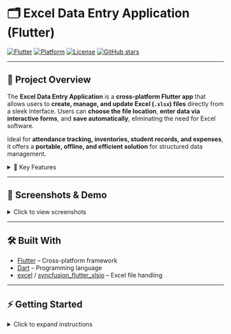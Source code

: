 # 🗂️ Excel Data Entry Application (Flutter)

[![Flutter](https://img.shields.io/badge/Flutter-2.10-blue?logo=flutter&logoColor=white)](https://flutter.dev/) 
[![Platform](https://img.shields.io/badge/Platform-Android%20|%20Desktop-lightgrey)](https://flutter.dev/docs/get-started/install) 
[![License](https://img.shields.io/badge/License-MIT-green)](LICENSE)
[![GitHub stars](https://img.shields.io/github/stars/yourusername/excel-data-entry-flutter?style=social)](https://github.com/yourusername/excel-data-entry-flutter/stargazers)

---

## 🚀 Project Overview

The **Excel Data Entry Application** is a **cross-platform Flutter app** that allows users to **create, manage, and update Excel (`.xlsx`) files** directly from a sleek interface. Users can **choose the file location**, **enter data via interactive forms**, and **save automatically**, eliminating the need for Excel software.  

Ideal for **attendance tracking, inventories, student records, and expenses**, it offers a **portable, offline, and efficient solution** for structured data management.

<details>
<summary>🎯 Key Features</summary>

- ✅ Create Excel sheets in any location  
- ✅ Add, update, and save data through the app  
- ✅ Offline functionality – no internet needed  
- ✅ Cross-platform support – Android, Windows, macOS  
- ✅ Automatic file detection and editing  
- ✅ Clean and intuitive UI for data entry  

</details>

---

## 📸 Screenshots & Demo

<details>
<summary>Click to view screenshots</summary>

![App Screenshot](./excel-pics/1-excel.png)  
![App Screenshot](./excel-pics/2-excel.png)  

![App Demo GIF](./screenshots/demo.gif)  

</details>

---

## 🛠️ Built With

- [Flutter](https://flutter.dev/) – Cross-platform framework  
- [Dart](https://dart.dev/) – Programming language  
- [excel](https://pub.dev/packages/excel) / [syncfusion_flutter_xlsio](https://pub.dev/packages/syncfusion_flutter_xlsio) – Excel file handling  

---

## ⚡ Getting Started

<details>
<summary>Click to expand instructions</summary>

### Prerequisites
- Flutter SDK  
- Dart  
- IDE (VS Code, Android Studio)

### Installation
```bash
git clone https://github.com/yourusername/excel-data-entry-flutter.git
cd excel-data-entry-flutter
flutter pub get
flutter run
